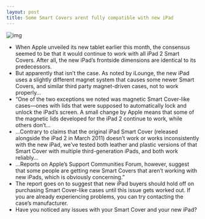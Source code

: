 ```yaml
---
layout: post
title: Some Smart Covers arent fully compatible with new iPad
---
```

![img](http://media.idownloadblog.com/wp-content/uploads/2012/03/ipad-smart-cover.jpg)
* When Apple unveiled its new tablet earlier this month, the consensus seemed to be that it would continue to work with all iPad 2 Smart Covers. After all, the new iPad’s frontside dimensions are identical to its predecessors.
* But apparently that isn’t the case. As noted by iLounge, the new iPad uses a slightly different magnet system that causes some newer Smart Covers, and similar third party magnet-driven cases, not to work properly…
* “One of the two exceptions we noted was magnetic Smart Cover-like cases—ones with lids that were supposed to automatically lock and unlock the iPad’s screen. A small change by Apple means that some of the magnetic lids developed for the iPad 2 continue to work, while others don’t…
* …Contrary to claims that the original iPad Smart Cover (released alongside the iPad 2 in March 2011) doesn’t work or works inconsistently with the new iPad, we’ve tested both leather and plastic versions of that Smart Cover with multiple third-generation iPads, and both work reliably…
* …Reports on Apple’s Support Communities Forum, however, suggest that some people are getting new Smart Covers that aren’t working with new iPads, which is obviously concerning.”
* The report goes on to suggest that new iPad buyers should hold off on purchasing Smart Cover-like cases until this issue gets worked out. If you are already experiencing problems, you can try contacting the case’s manufacturer.
* Have you noticed any issues with your Smart Cover and your new iPad?

